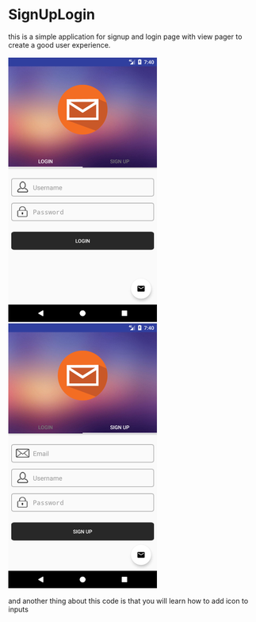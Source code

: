 # SignUpLogin
this is a simple application for signup and login page with view pager to create a good user experience.
<br/><br/>
<img src="https://github.com/ashkanb77/SignUpLogin/blob/master/app/src/main/res/drawable/Login.png" width="300px"/>
<img src="https://github.com/ashkanb77/SignUpLogin/blob/master/app/src/main/res/drawable/SignUp.png" width="300px"/>
<br/>

and another thing about this code is that you will learn how to add icon to inputs
